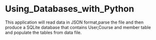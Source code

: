 # Using_Databases_with_Python

This application will read data in JSON format,parse the file and then produce a SQLite database that contains User,Course and member table and populate the tables from data file.
